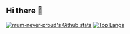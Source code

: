 ## Hi there 👋

[![mum-never-proud's Github stats](https://github-readme-stats.vercel.app/api?username=mum-never-proud&show_icons=true)](https://github.com/anuraghazra/github-readme-stats) [![Top Langs](https://github-readme-stats.vercel.app/api/top-langs/?username=mum-never-proud&private=false)](https://github.com/anuraghazra/github-readme-stats)

